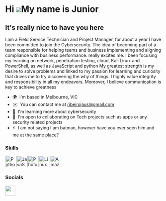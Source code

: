 Hi ![](https://user-images.githubusercontent.com/18350557/176309783-0785949b-9127-417c-8b55-ab5a4333674e.gif)My name is Junior
==============================================================================================================================

It's really nice to have you here
---------------------------------

I am a Field Service Technician and Project Manager, for about a year I have been committed to join the Cybersecurity. The idea of becoming part of a team responsible for helping teams and business implementing and aligning compliance with business performance. really excites me. I been focusing my learning on network, penetration testing, cloud, Kali Linux and PowerShell, as well as JavaScript and python My greatest strength is my desire to solve problems and linked to my passion for learning and curiosity that drives me to try discovering the why of things. I highly value integrity and responsibility in all my endeavors. Moreover, I believe communication is key to achieve greatness

* 🌍  I'm based in Melbourne, VIC
* ✉️  You can contact me at [ribeirojaus@gmail.com](mailto:ribeirojaus@gmail.com)
* 🧠  I'm learning more about cybersecurity
* 🤝  I'm open to collaborating on Tech projects such as apps or any security related projects
* ⚡  I am not saying I am batman, however have you ever seen him and me at the same place?

### Skills


<p align="left">
<a href="https://www.python.org/" target="_blank" rel="noreferrer"><img src="https://raw.githubusercontent.com/danielcranney/readme-generator/main/public/icons/skills/python-colored.svg" width="36" height="36" alt="Python" /></a><a href="https://developer.mozilla.org/en-US/docs/Web/JavaScript" target="_blank" rel="noreferrer"><img src="https://raw.githubusercontent.com/danielcranney/readme-generator/main/public/icons/skills/javascript-colored.svg" width="36" height="36" alt="JavaScript" /></a><a href="https://www.adobe.com/uk/products/photoshop.html" target="_blank" rel="noreferrer"><img src="https://raw.githubusercontent.com/danielcranney/readme-generator/main/public/icons/skills/photoshop-colored.svg" width="36" height="36" alt="Photoshop" /></a><a href="https://www.linux.org" target="_blank" rel="noreferrer"><img src="https://raw.githubusercontent.com/danielcranney/readme-generator/main/public/icons/skills/linux-colored.svg" width="36" height="36" alt="Linux" /></a><a href="https://aws.amazon.com" target="_blank" rel="noreferrer"><img src="https://raw.githubusercontent.com/danielcranney/readme-generator/main/public/icons/skills/aws-colored.svg" width="36" height="36" alt="Amazon Web Services" /></a>
</p>


### Socials

<p align="left"> <a href="https://www.linkedin.com/in/celso-ribeiro-l-junior-067132247/" target="_blank" rel="noreferrer"> <picture> <source media="(prefers-color-scheme: dark)" srcset="https://raw.githubusercontent.com/danielcranney/readme-generator/main/public/icons/socials/linkedin-dark.svg" /> <source media="(prefers-color-scheme: light)" srcset="https://raw.githubusercontent.com/danielcranney/readme-generator/main/public/icons/socials/linkedin.svg" /> <img src="https://raw.githubusercontent.com/danielcranney/readme-generator/main/public/icons/socials/linkedin.svg" width="32" height="32" /> </picture> </a></p>
